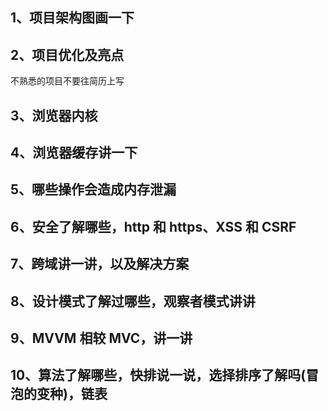 ## 1、项目架构图画一下

## 2、项目优化及亮点

不熟悉的项目不要往简历上写

## 3、浏览器内核

## 4、浏览器缓存讲一下

## 5、哪些操作会造成内存泄漏

## 6、安全了解哪些，http 和 https、XSS 和 CSRF

## 7、跨域讲一讲，以及解决方案

## 8、设计模式了解过哪些，观察者模式讲讲

## 9、MVVM 相较 MVC，讲一讲

## 10、算法了解哪些，快排说一说，选择排序了解吗(冒泡的变种)，链表
